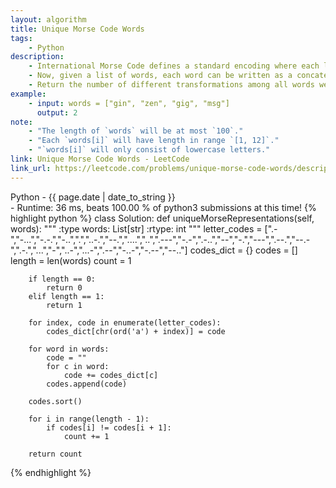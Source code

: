 ```yaml
---
layout: algorithm
title: Unique Morse Code Words
tags: 
    - Python
description: 
    - International Morse Code defines a standard encoding where each letter is mapped to a series of dots and dashes, as follows&#58; <code>"a"</code> maps to <code>".-"</code>, <code>"b"</code> maps to <code>"-..."</code>, <code>"c"</code> maps to <code>"-.-."</code>, and so on.
    - Now, given a list of words, each word can be written as a concatenation of the Morse code of each letter. For example, "cab" can be written as "-.-.-....-", (which is the concatenation "-.-." + "-..." + ".-"). We'll call such a concatenation, the transformation of a word.
    - Return the number of different transformations among all words we have.
example:
    - input: words = ["gin", "zen", "gig", "msg"]
      output: 2
note:
    - "The length of `words` will be at most `100`."
    - "Each `words[i]` will have length in range `[1, 12]`."
    - "`words[i]` will only consist of lowercase letters."
link: Unique Morse Code Words - LeetCode
link_url: https://leetcode.com/problems/unique-morse-code-words/description/
---
```


<div>Python<span class="write-date"> - {{ page.date | date_to_string }}</span></div>
- Runtime: 36 ms, beats 100.00 % of python3 submissions at this time!
{% highlight python %}
class Solution:
    def uniqueMorseRepresentations(self, words):
        """
        :type words: List[str]
        :rtype: int
        """
        letter_codes = [".-","-...","-.-.","-..",".","..-.","--.","....","..",".---","-.-",".-..","--","-.","---",".--.","--.-",".-.","...","-","..-","...-",".--","-..-","-.--","--.."]
        codes_dict = {}
        codes = []
        length = len(words)
        count = 1
        
        if length == 0:
            return 0
        elif length == 1:
            return 1
        
        for index, code in enumerate(letter_codes):
            codes_dict[chr(ord('a') + index)] = code
        
        for word in words:
            code = ""
            for c in word:
                code += codes_dict[c]
            codes.append(code)
        
        codes.sort()
        
        for i in range(length - 1):
            if codes[i] != codes[i + 1]:
                count += 1
            
        return count
{% endhighlight %}